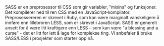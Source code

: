 SASS er en preprosessor til CSS som gir variabler, "mixins" og  funksjoner. Det kompilerer ned til ren CSS med en JavaScript-kompilator. Preprosessereren er skrevet i Ruby, som kan være marginalt vanskeligere å innføre enn lillebroren LESS, som er skrevet i JavaScript. SASS er generelt ansett for å være litt kraftigere enn LESS – som kan være "a blessing and a curse" - det er litt for lett å lage for komplekse ting. Vi anbefaler å bruke SASS/LESS i prosjekter som starter opp nå.